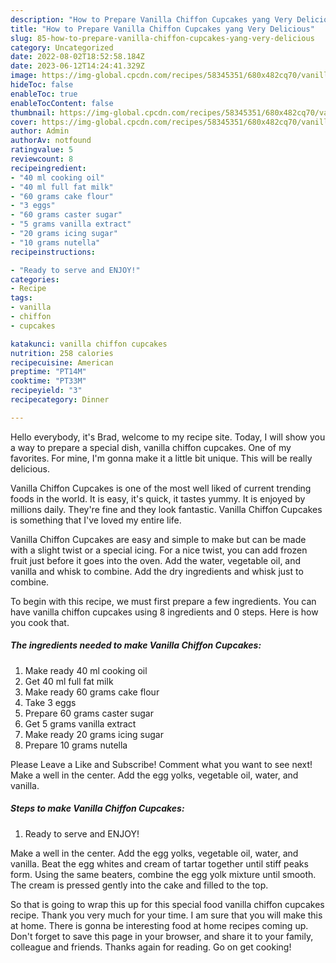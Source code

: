```yaml
---
description: "How to Prepare Vanilla Chiffon Cupcakes yang Very Delicious"
title: "How to Prepare Vanilla Chiffon Cupcakes yang Very Delicious"
slug: 85-how-to-prepare-vanilla-chiffon-cupcakes-yang-very-delicious
category: Uncategorized
date: 2022-08-02T18:52:58.184Z
date: 2023-06-12T14:24:41.329Z
image: https://img-global.cpcdn.com/recipes/58345351/680x482cq70/vanilla-chiffon-cupcakes-recipe-main-photo.jpg
hideToc: false
enableToc: true
enableTocContent: false
thumbnail: https://img-global.cpcdn.com/recipes/58345351/680x482cq70/vanilla-chiffon-cupcakes-recipe-main-photo.jpg
cover: https://img-global.cpcdn.com/recipes/58345351/680x482cq70/vanilla-chiffon-cupcakes-recipe-main-photo.jpg
author: Admin
authorAv: notfound
ratingvalue: 5
reviewcount: 8
recipeingredient:
- "40 ml cooking oil"
- "40 ml full fat milk"
- "60 grams cake flour"
- "3 eggs"
- "60 grams caster sugar"
- "5 grams vanilla extract"
- "20 grams icing sugar"
- "10 grams nutella"
recipeinstructions:

- "Ready to serve and ENJOY!"
categories:
- Recipe
tags:
- vanilla
- chiffon
- cupcakes

katakunci: vanilla chiffon cupcakes 
nutrition: 258 calories
recipecuisine: American
preptime: "PT14M"
cooktime: "PT33M"
recipeyield: "3"
recipecategory: Dinner

---
```



Hello everybody, it's Brad, welcome to my recipe site. Today, I will show you a way to prepare a special dish, vanilla chiffon cupcakes. One of my favorites. For mine, I'm gonna make it a little bit unique. This will be really delicious.

Vanilla Chiffon Cupcakes is one of the most well liked of current trending foods in the world. It is easy, it's quick, it tastes yummy. It is enjoyed by millions daily. They're fine and they look fantastic. Vanilla Chiffon Cupcakes is something that I've loved my entire life.

Vanilla Chiffon Cupcakes are easy and simple to make but can be made with a slight twist or a special icing. For a nice twist, you can add frozen fruit just before it goes into the oven. Add the water, vegetable oil, and vanilla and whisk to combine. Add the dry ingredients and whisk just to combine.


To begin with this recipe, we must first prepare a few ingredients. You can have vanilla chiffon cupcakes using 8 ingredients and 0 steps. Here is how you cook that.

<!--inarticleads1-->

##### The ingredients needed to make Vanilla Chiffon Cupcakes:

1. Make ready 40 ml cooking oil
1. Get 40 ml full fat milk
1. Make ready 60 grams cake flour
1. Take 3 eggs
1. Prepare 60 grams caster sugar
1. Get 5 grams vanilla extract
1. Make ready 20 grams icing sugar
1. Prepare 10 grams nutella


Please Leave a Like and Subscribe! Comment what you want to see next! Make a well in the center. Add the egg yolks, vegetable oil, water, and vanilla. 

<!--inarticleads2-->

##### Steps to make Vanilla Chiffon Cupcakes:


1. Ready to serve and ENJOY!

Make a well in the center. Add the egg yolks, vegetable oil, water, and vanilla. Beat the egg whites and cream of tartar together until stiff peaks form. Using the same beaters, combine the egg yolk mixture until smooth. The cream is pressed gently into the cake and filled to the top. 

So that is going to wrap this up for this special food vanilla chiffon cupcakes recipe. Thank you very much for your time. I am sure that you will make this at home. There is gonna be interesting food at home recipes coming up. Don't forget to save this page in your browser, and share it to your family, colleague and friends. Thanks again for reading. Go on get cooking!
